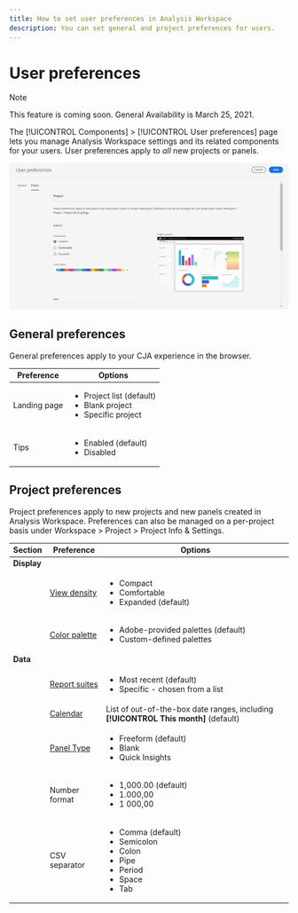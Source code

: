 ```yaml
---
title: How to set user preferences in Analysis Workspace
description: You can set general and project preferences for users.
---
```


# User preferences

>[!NOTE]
>
>This feature is coming soon. General Availability is March 25, 2021.

The [!UICONTROL Components] > [!UICONTROL User preferences] page lets you manage Analysis Workspace settings and its related components for your users. User preferences apply to *all* new projects or panels.

![User preferences](assets/user-preferences.png)

## General preferences

General preferences apply to your CJA experience in the browser.

| Preference | Options |
| --- | --- |
| Landing page | <ul><li>Project list (default)</li><li>Blank project</li><li>Specific project</li></ul> |
| Tips | <ul><li>Enabled (default)</li><li>Disabled</li></ul> |

## Project preferences

Project preferences apply to new projects and new panels created in Analysis Workspace. Preferences can also be managed on a per-project basis under Workspace > Project > Project Info & Settings.

| Section | Preference | Options |
| --- | --- | --- |
| **Display** | | |
|  | [View density](https://experienceleague.adobe.com/docs/analytics-platform/using/cja-workspace/build-workspace-project/view-density.html) | <ul><li>Compact</li><li>Comfortable</li><li>Expanded (default)</li></ul> |
| | [Color palette](https://experienceleague.adobe.com/docs/analytics-platform/using/cja-workspace/build-workspace-project/color-palettes.html) | <ul><li>Adobe-provided palettes (default)</li><li>Custom-defined palettes</li></ul> |
| **Data** | | |
|  | [Report suites](https://experienceleague.adobe.com/docs/analytics-platform/using/cja-workspace/panels/panels.html?#report-suite) | <ul><li>Most recent (default)</li><li>Specific - chosen from a list</li></ul> |
|  | [Calendar](https://experienceleague.adobe.com/docs/analytics-platform/using/cja-workspace/panels/panels.html?#calendar) | List of out-of-the-box date ranges, including **[!UICONTROL This month]** (default) |
|  | [Panel Type](https://experienceleague.adobe.com/docs/analytics-platform/using/cja-workspace/panels/panels.html) | <ul><li>Freeform (default)</li><li>Blank</li><li>Quick Insights</li></ul> |
|  | Number format | <ul><li>1,000.00 (default)</li><li>1.000,00</li><li>1 000,00</li></ul> |
|  | CSV separator | <ul><li>Comma (default)</li><li>Semicolon</li><li>Colon</li><li>Pipe</li><li>Period</li><li>Space</li><li>Tab</li></ul> |